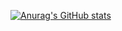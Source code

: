 [![Anurag's GitHub stats](https://github-readme-stats.vercel.app/api?username=NoAccount1)](https://github.com/anuraghazra/github-readme-stats)

<!---
👋 Hi i'm a junior web developper (actually not graduated) who loves Angular and generally Google.

All knowledge my is from [StackOverflow](https://stackoverflow.com/) or [StackExchange](https://stackexchange.com/) and i prefer practice than learn.

My main project is [Cracked Games](https://github.com/NoAccount1/noaccount1.github.io) which is hosted on FireBase

NoAccount1/NoAccount1 is a ✨ special ✨ repository because its `README.md` (this file) appears on your GitHub profile.
You can click the Preview link to take a look at your changes.
--->

